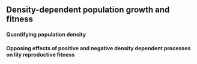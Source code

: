 ## Density-dependent population growth and fitness

#### Quantifying population density

#### Opposing effects of positive and negative density dependent processes on lily reproductive fitness
